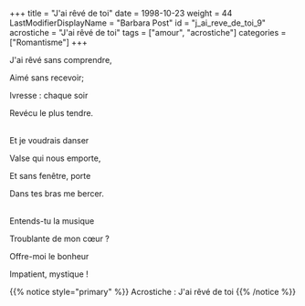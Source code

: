 +++
title = "J'ai rêvé de toi"
date = 1998-10-23
weight = 44
LastModifierDisplayName = "Barbara Post"
id = "j_ai_reve_de_toi_9"
acrostiche = "J'ai rêvé de toi"
tags = ["amour", "acrostiche"]
categories = ["Romantisme"]
+++

J'ai rêvé sans comprendre,

Aimé sans recevoir;

Ivresse : chaque soir

Revécu le plus tendre.

 \
Et je voudrais danser

Valse qui nous emporte,

Et sans fenêtre, porte

Dans tes bras me bercer.

 \
Entends-tu la musique

Troublante de mon cœur ?

Offre-moi le bonheur

Impatient, mystique !

{{% notice style="primary" %}}
Acrostiche : J'ai rêvé de toi
{{% /notice %}}
